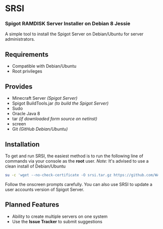 # SRSI
### Spigot RAMDISK Server Installer on Debian 8 Jessie
A simple tool to install the Spigot Server on Debian/Ubuntu for server administrators.

## Requirements

 - Compatible with Debian/Ubuntu
 - Root privileges

## Provides

 - Minecraft Server *(Spigot Server)*
 - Spigot BuildTools.jar *(to build the Spigot Server)*
 - Sudo
 - Oracle Java 8
 - tar *(if downloaded form source on netinst)*
 - screen
 - Git *(GitHub Debian/Ubuntu)*

## Installation

To get and run SRSI, the easiest method is to run the following line of commands via your console as the **root** user.
*Note:* It's advised to use a clean install of Debian/Ubuntu

```bash
su -c 'wget --no-check-certificate -O srsi.tar.gz https://github.com/WASasquatch/srsi/archive/master.tar.gz&&cd /tmp&&mkdir srsi &>/dev/null&&cd srsi&&cp /tmp/srsi.tar.gz /tmp/srsi&&tar -zxvf srsi.tar.gz --strip-components 1&&chmod a+x install&&./install'
```

Follow the onscreen prompts carefully. You can also use SRSI to update a user accounts version of Spigot Server.

## Planned Features

- Ability to create multiple servers on one system
- Use the **Issue Tracker** to submit suggestions

